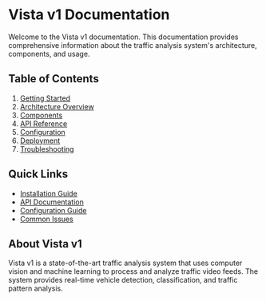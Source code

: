 # Vista v1 Documentation

Welcome to the Vista v1 documentation. This documentation provides comprehensive information about the traffic analysis system's architecture, components, and usage.

## Table of Contents

1. [Getting Started](./getting-started.md)
2. [Architecture Overview](./architecture.md)
3. [Components](./components/index.md)
4. [API Reference](./api-reference.md)
5. [Configuration](./configuration.md)
6. [Deployment](./deployment.md)
7. [Troubleshooting](./troubleshooting.md)

## Quick Links

- [Installation Guide](./getting-started.md#installation)
- [API Documentation](./api-reference.md)
- [Configuration Guide](./configuration.md)
- [Common Issues](./troubleshooting.md)

## About Vista v1

Vista v1 is a state-of-the-art traffic analysis system that uses computer vision and machine learning to process and analyze traffic video feeds. The system provides real-time vehicle detection, classification, and traffic pattern analysis.
